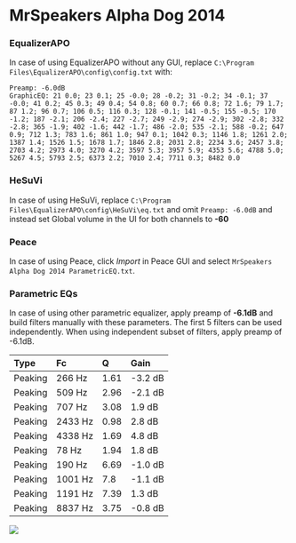# MrSpeakers Alpha Dog 2014

### EqualizerAPO
In case of using EqualizerAPO without any GUI, replace `C:\Program Files\EqualizerAPO\config\config.txt`
with:
```
Preamp: -6.0dB
GraphicEQ: 21 0.0; 23 0.1; 25 -0.0; 28 -0.2; 31 -0.2; 34 -0.1; 37 -0.0; 41 0.2; 45 0.3; 49 0.4; 54 0.8; 60 0.7; 66 0.8; 72 1.6; 79 1.7; 87 1.2; 96 0.7; 106 0.5; 116 0.3; 128 -0.1; 141 -0.5; 155 -0.5; 170 -1.2; 187 -2.1; 206 -2.4; 227 -2.7; 249 -2.9; 274 -2.9; 302 -2.8; 332 -2.8; 365 -1.9; 402 -1.6; 442 -1.7; 486 -2.0; 535 -2.1; 588 -0.2; 647 0.9; 712 1.3; 783 1.6; 861 1.0; 947 0.1; 1042 0.3; 1146 1.8; 1261 2.0; 1387 1.4; 1526 1.5; 1678 1.7; 1846 2.8; 2031 2.8; 2234 3.6; 2457 3.8; 2703 4.2; 2973 4.0; 3270 4.2; 3597 5.3; 3957 5.9; 4353 5.6; 4788 5.0; 5267 4.5; 5793 2.5; 6373 2.2; 7010 2.4; 7711 0.3; 8482 0.0
```

### HeSuVi
In case of using HeSuVi, replace `C:\Program Files\EqualizerAPO\config\HeSuVi\eq.txt` and omit `Preamp:
-6.0dB` and instead set Global volume in the UI for both channels to **-60**

### Peace
In case of using Peace, click *Import* in Peace GUI and select `MrSpeakers Alpha Dog 2014 ParametricEQ.txt`.

### Parametric EQs
In case of using other parametric equalizer, apply preamp of **-6.1dB** and build filters manually
with these parameters. The first 5 filters can be used independently.
When using independent subset of filters, apply preamp of -6.1dB.

| Type    | Fc      |    Q | Gain    |
|:--------|:--------|:-----|:--------|
| Peaking | 266 Hz  | 1.61 | -3.2 dB |
| Peaking | 509 Hz  | 2.96 | -2.1 dB |
| Peaking | 707 Hz  | 3.08 | 1.9 dB  |
| Peaking | 2433 Hz | 0.98 | 2.8 dB  |
| Peaking | 4338 Hz | 1.69 | 4.8 dB  |
| Peaking | 78 Hz   | 1.94 | 1.8 dB  |
| Peaking | 190 Hz  | 6.69 | -1.0 dB |
| Peaking | 1001 Hz | 7.8  | -1.1 dB |
| Peaking | 1191 Hz | 7.39 | 1.3 dB  |
| Peaking | 8837 Hz | 3.75 | -0.8 dB |

![](https://raw.githubusercontent.com/jaakkopasanen/AutoEq/master/results/innerfidelity/sbaf-serious/MrSpeakers%20Alpha%20Dog%202014/MrSpeakers%20Alpha%20Dog%202014.png)